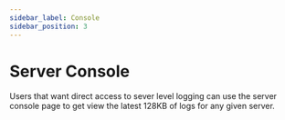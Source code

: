 ```yaml
---
sidebar_label: Console
sidebar_position: 3
---
```


# Server Console

Users that want direct access to sever level logging can use the server console page to get view the latest 128KB of logs for any given server.
